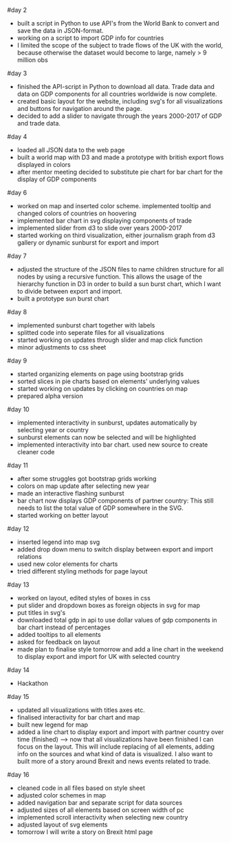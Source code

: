 #day 2
- built a script in Python to use API's from the World Bank to convert and save the data in JSON-format.
- working on a script to import GDP info for countries
- I limited the scope of the subject to trade flows of the UK with the world, because otherwise the dataset would become to large, namely > 9  million obs

#day 3
- finished the API-script in Python to download all data. Trade data and data on GDP components for all countries worldwide is now complete.
- created basic layout for the website, including svg's for all visualizations and buttons for navigation around the page.
- decided to add a slider to navigate through the years 2000-2017 of GDP and trade data.

#day 4
- loaded all JSON data to the web page
- built a world map with D3 and made a prototype with british export flows displayed in colors
- after mentor meeting decided to substitute pie chart for bar chart for the display of GDP components

#day 6
- worked on map and inserted color scheme. implemented tooltip and changed colors of countries on hoovering
- implemented bar chart in svg displaying components of trade
- implemented slider from d3 to slide over years 2000-2017
- started working on third visualization, either journalism graph from d3 gallery or dynamic sunburst for export and import

#day 7
- adjusted the structure of the JSON files to name children structure for all nodes by using a recursive function. This allows the usage of       the hierarchy function in D3 in order to build a sun burst chart, which I want to divide between export and import.
- built a prototype sun burst chart

#day 8
- implemented sunburst chart together with labels
- splitted code into seperate files for all visualizations
- started working on updates through slider and map click function
- minor adjustments to css sheet

#day 9
- started organizing elements on page using bootstrap grids
- sorted slices in pie charts based on elements' underlying values
- started working on updates by clicking on countries on map
- prepared alpha version

#day 10
- implemented interactivity in sunburst, updates automatically by selecting year or country
- sunburst elements can now be selected and will be highlighted
- implemented interactivity into bar chart. used new source to create cleaner code

#day 11
- after some struggles got bootstrap grids working
- colors on map update after selecting new year
- made an interactive flashing sunburst
- bar chart now displays GDP components of partner country: This still needs to list the total value of GDP somewhere in the SVG.
- started working on better layout

#day 12
- inserted legend into map svg
- added drop down menu to switch display between export and import relations
- used new color elements for charts
- tried different styling methods for page layout

#day 13
- worked on layout, edited styles of boxes in css
- put slider and dropdown boxes as foreign objects in svg for map
- put titles in svg's
- downloaded total gdp in api to use dollar values of gdp components in bar chart instead of percentages
- added tooltips to all elements
- asked for feedback on layout
- made plan to finalise style tomorrow and add a line chart in the weekend to display export and import for UK with selected country

#day 14
- Hackathon

#day 15
- updated all visualizations with titles axes etc.
- finalised interactivity for bar chart and map
- built new legend for map
- added a line chart to display export and import with partner country over time (finished)
--> now that all visualizations have been finished I can focus on the layout. This will include replacing of all elements, adding info on the sources and what kind of data is visualized. I also want to built more of a story around Brexit and news events related to trade.

#day 16
- cleaned code in all files based on style sheet
- adjusted color schemes in map
- added navigation bar and separate script for data sources
- adjusted sizes of all elements based on screen width of pc
- implemented scroll interactivity when selecting new country
- adjusted layout of svg elements
- tomorrow I will write a story on Brexit html page
